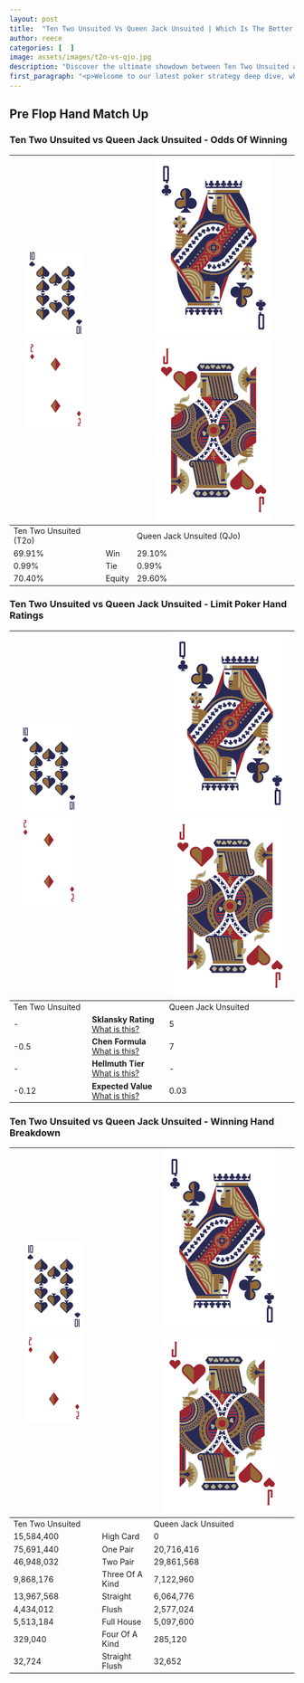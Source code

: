 ```yaml
---
layout: post
title:  "Ten Two Unsuited Vs Queen Jack Unsuited | Which Is The Better Hand In Poker? A Complete Guide"
author: reece
categories: [  ]
image: assets/images/t2o-vs-qjo.jpg
description: "Discover the ultimate showdown between Ten Two Unsuited and Queen Jack Unsuited in poker! Uncover the odds, strategies, and scenarios where one hand triumphs over the other. Get ready to up your poker game with this thrilling analysis."
first_paragraph: "<p>Welcome to our latest poker strategy deep dive, where we're pitting two distinct hands against each other in a high-stakes showdown: Ten Two Unsuited vs Queen Jack Unsuited.</p><p>In the dynamic world of poker, every decision counts, and knowing which hand holds the upper hand is key to your success at the table.</p><p>In this article, we'll dissect these two hands, explore the scenarios where one dominates the other, and equip you with the knowledge to make strategic choices that can tip the odds in your favor.</p><p>Get ready to unravel the intriguing dynamics of these poker hands and elevate your game to new heights.</p>"
---
```




[comment]: # (sp0)

## Pre Flop Hand Match Up

<div class="table hand-ratings" markdown="1"> 



### Ten Two Unsuited vs Queen Jack Unsuited - Odds Of Winning


    
| ![image info](assets/images/hand1/T.png) ![image info](assets/images/hand1/2o.png) |  | ![image info](assets/images/hand2/Q.png) ![image info](assets/images/hand2/Jo.png) |
| -------- | -------- | -------- |
| Ten Two Unsuited (T2o) |  | Queen Jack Unsuited (QJo) |
| 69.91% | Win | 29.10% |
| 0.99% | Tie | 0.99% |
| 70.40% | Equity | 29.60% |




[comment]: # (sp1)



### Ten Two Unsuited vs Queen Jack Unsuited - Limit Poker Hand Ratings


    
| ![image info](assets/images/hand1/T.png) ![image info](assets/images/hand1/2o.png) |  | ![image info](assets/images/hand2/Q.png) ![image info](assets/images/hand2/Jo.png) |
| -------- | -------- | -------- |
| Ten Two Unsuited |  | Queen Jack Unsuited |
| - | **Sklansky Rating** [What is this?](/sklansky-rating-explained) | 5 |
| -0.5 | **Chen Formula** [What is this?](/chen-formula-explained) | 7 |
| - | **Hellmuth Tier** [What is this?](/Hellmuth-tier-explained) | - |
| -0.12 | **Expected Value** [What is this?](/expected-value-explained) | 0.03 |




[comment]: # (sp2)



### Ten Two Unsuited vs Queen Jack Unsuited - Winning Hand Breakdown


    
| ![image info](assets/images/hand1/T.png) ![image info](assets/images/hand1/2o.png) |  | ![image info](assets/images/hand2/Q.png) ![image info](assets/images/hand2/Jo.png) |
| -------- | -------- | -------- |
| Ten Two Unsuited |  | Queen Jack Unsuited |
| 15,584,400 | High Card | 0 |
| 75,691,440 | One Pair | 20,716,416 |
| 46,948,032 | Two Pair | 29,861,568 |
| 9,868,176 | Three Of A Kind | 7,122,960 |
| 13,967,568 | Straight | 6,064,776 |
| 4,434,012 | Flush | 2,577,024 |
| 5,513,184 | Full House | 5,097,600 |
| 329,040 | Four Of A Kind | 285,120 |
| 32,724 | Straight Flush | 32,652 |




[comment]: # (sp3)



</div>

[comment]: # (sp4)



[comment]: # (sp5)


